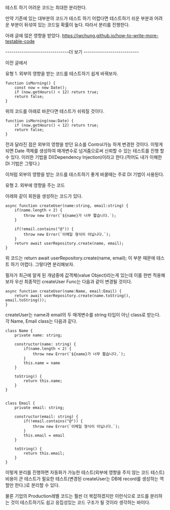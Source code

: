 테스트 하기 어려운 코드는 최대한 분리한다.

만약 기존에 있는 대부분의 코드가 테스트 하기 어렵다면 테스트하기 쉬운 부분과 어려운 부분이 뒤섞여 있는 코드일 확률이 높다. 따라서 분리를 진행한다.

아래 글에 많은 영향을 받았다.
https://jwchung.github.io/how-to-write-more-testable-code


-------------------------------더 보기 ---------------------------

이전 글에서 

유형 1. 외부의 영향을 받는 코드를 테스트하기 쉽게 바꿔보자.

```
function isMorning() {
    const now = new Date();
    if (now.getHours() < 12) return true;
    return false;
}

```

위의 코드를 아래로 바꾼다면 테스트가 쉬워질 것이다.

```
function isMorning(now:Date) {
    if (now.getHours() < 12) return true;
    return false;
}

```
전과 달라진 점은 외부의 영향을 받던 요소를 Control가능 하게 변경한 것이다. 
이렇게 되면 Date 객체를 생성하여 매개변수로 넘겨줌으로써 신뢰할 수 있는 테스트를 진행 할 수 있다.
이러한 기법을 DI(Dependency Injection)이라고 한다.(적어도 내가 이해한 DI 기법은 그렇다.)

이처럼 외부의 영향을 받는 코드를 테스트하기 좋게 바꿀때는 주로 DI 기법이 사용된다.

유형 2. 외부에 영향을 주는 코드

아래와 같이 회원을 생성하는 코드가 있다.

```
async function createUser(name:string, email:string) {
    if(name.length < 2) {
        throw new Error(`${name}가 너무 짧습니다.`);
    }

    if(!email.contains("@")) {
        throw new Error(`이메일 형식이 아닙니다.`);
    }
    return await userRepository.create(name, email);
}

```
위 코드는 return await userRepository.create(name, email); 이 부분 때문에 테스트 하기 어렵다.
그렇다면 분리해보자.

필자가 최근에 알게 된 개념중에 값객체(value Object)라는게 있는데 이를 한번 적용해보자
우선 최종적인 createUser Func는 다음과 같이 변경될 것이다.


```
async function createUser(name:Name, email:Email) {
    return await userRepository.create(name.toString(), email.toString());
}
```

createUser는 name과 email의 두 매개변수를 string 타입이 아닌 class로 받는다.
각 Name, Email class는 다음과 같다.

```
class Name {
    private name: string;

    constructor(name: string) {
        if(name.length < 2) {
            throw new Error(`${name}가 너무 짧습니다.`);
        }
        this.name = name
    }

    toString() {
        return this.name;
    }
}


class Email {
    private email: string;

    constructor(email: string) {
        if(!email.contains("@")) {
            throw new Error(`이메일 형식이 아닙니다.`);
        }
        this.email = email
    }

    toString() {
        return this.email;
    }
}
```
이렇게 분리를 진행하면 자동화가 가능한 테스트(외부에 영향을 주지 않는 코드 테스트)
비용이 큰 테스트가 필요한 테스트(변경된 createUser는 DB에 record를 생성하는 역할만 한다.)로 분리할 수 있다.

물론 기업의 Production레벨 코드는 훨씬 더 복잡하겠지만 이런식으로 코드를 분리하는 것이 테스트하기도 쉽고 응집성있는 코드 구조가 될 것이라 생각하는 바이다.
